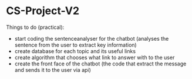 # CS-Project-V2

Things to do (practical):
- start coding the sentenceanalyser for the chatbot (analyses the sentence from the user to extract key information) 
- create database for each topic and its useful links
- create algorithm that chooses what link to answer with to the user
- create the front face of the chatbot (the code that extract the message and sends it to the user via api)
